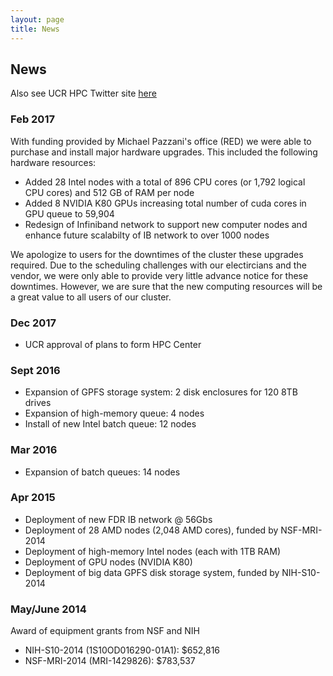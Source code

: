 ```yaml
---
layout: page
title: News
---
```


## News 

Also see UCR HPC Twitter site [here](https://twitter.com/UCR_HPCC)

### Feb 2017

With funding provided by Michael Pazzani's office (RED) we were able to purchase and install major hardware upgrades. This included the following hardware resources:

* Added 28 Intel nodes with a total of 896 CPU cores (or 1,792 logical CPU cores) and 512 GB of RAM per node
* Added 8 NVIDIA K80 GPUs increasing total number of cuda cores in GPU queue to 59,904
* Redesign of Infiniband network to support new computer nodes and enhance future scalabilty of IB network to over 1000 nodes

We apologize to users for the downtimes of the cluster these upgrades required. Due to the scheduling challenges with our electircians and the vendor, we were only able to provide very little advance notice for these downtimes. However, we are sure that the new computing resources will be a great value to all users of our cluster.


### Dec 2017

* UCR approval of plans to form HPC Center 

### Sept 2016

* Expansion of GPFS storage system: 2 disk enclosures for 120 8TB drives
* Expansion of high-memory queue: 4 nodes
* Install of new Intel batch queue: 12 nodes

### Mar 2016

* Expansion of batch queues: 14 nodes

### Apr 2015 

* Deployment of new FDR IB network @ 56Gbs
* Deployment of 28 AMD nodes (2,048 AMD cores), funded by NSF-MRI-2014
* Deployment of high-memory Intel nodes (each with 1TB RAM)
* Deployment of GPU nodes (NVIDIA K80)
* Deployment of big data GPFS disk storage system, funded by NIH-S10-2014

### May/June 2014

Award of equipment grants from NSF and NIH

* NIH-S10-2014 (1S10OD016290-01A1): $652,816
* NSF-MRI-2014 (MRI-1429826): $783,537





